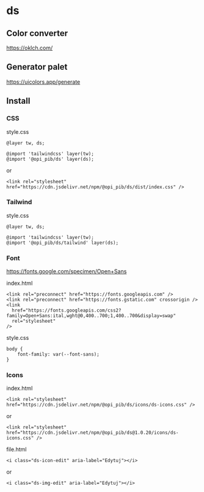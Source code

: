 # ds

## Color converter

https://oklch.com/

## Generator palet

https://uicolors.app/generate

## Install

### CSS

style.css

```
@layer tw, ds;

@import 'tailwindcss' layer(tw);
@import '@opi_pib/ds' layer(ds);
```

or

```
<link rel="stylesheet" href="https://cdn.jsdelivr.net/npm/@opi_pib/ds/dist/index.css" />
```

### Tailwind

style.css

```
@layer tw, ds;

@import 'tailwindcss' layer(tw);
@import '@opi_pib/ds/tailwind' layer(ds);
```

### Font

https://fonts.google.com/specimen/Open+Sans

index.html

```
<link rel="preconnect" href="https://fonts.googleapis.com" />
<link rel="preconnect" href="https://fonts.gstatic.com" crossorigin />
<link
  href="https://fonts.googleapis.com/css2?family=Open+Sans:ital,wght@0,400..700;1,400..700&display=swap"
  rel="stylesheet"
/>
```

style.css

```
body {
	font-family: var(--font-sans);
}
```

### Icons

index.html

```
<link rel="stylesheet" href="https://cdn.jsdelivr.net/npm/@opi_pib/ds/icons/ds-icons.css" />
```

or

```
<link rel="stylesheet" href="https://cdn.jsdelivr.net/npm/@opi_pib/ds@1.0.20/icons/ds-icons.css" />
```

file.html

```
<i class="ds-icon-edit" aria-label="Edytuj"></i>
```

or

```
<i class="ds-img-edit" aria-label="Edytuj"></i>
```
